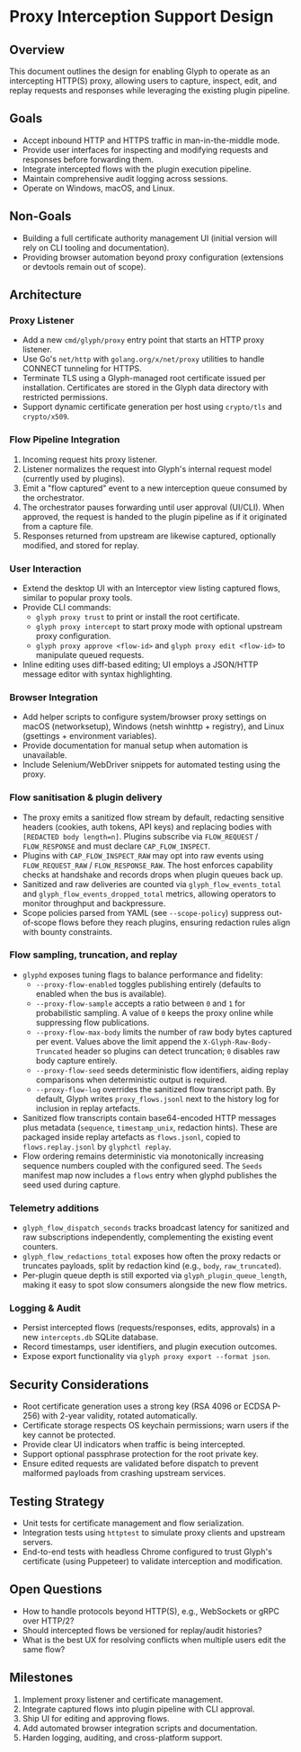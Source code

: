 # Proxy Interception Support Design

## Overview
This document outlines the design for enabling Glyph to operate as an intercepting HTTP(S) proxy, allowing users to capture, inspect, edit, and replay requests and responses while leveraging the existing plugin pipeline.

## Goals
- Accept inbound HTTP and HTTPS traffic in man-in-the-middle mode.
- Provide user interfaces for inspecting and modifying requests and responses before forwarding them.
- Integrate intercepted flows with the plugin execution pipeline.
- Maintain comprehensive audit logging across sessions.
- Operate on Windows, macOS, and Linux.

## Non-Goals
- Building a full certificate authority management UI (initial version will rely on CLI tooling and documentation).
- Providing browser automation beyond proxy configuration (extensions or devtools remain out of scope).

## Architecture

### Proxy Listener
- Add a new `cmd/glyph/proxy` entry point that starts an HTTP proxy listener.
- Use Go's `net/http` with `golang.org/x/net/proxy` utilities to handle CONNECT tunneling for HTTPS.
- Terminate TLS using a Glyph-managed root certificate issued per installation. Certificates are stored in the Glyph data directory with restricted permissions.
- Support dynamic certificate generation per host using `crypto/tls` and `crypto/x509`.

### Flow Pipeline Integration
1. Incoming request hits proxy listener.
2. Listener normalizes the request into Glyph's internal request model (currently used by plugins).
3. Emit a "flow captured" event to a new interception queue consumed by the orchestrator.
4. The orchestrator pauses forwarding until user approval (UI/CLI). When approved, the request is handed to the plugin pipeline as if it originated from a capture file.
5. Responses returned from upstream are likewise captured, optionally modified, and stored for replay.

### User Interaction
- Extend the desktop UI with an Interceptor view listing captured flows, similar to popular proxy tools.
- Provide CLI commands:
  - `glyph proxy trust` to print or install the root certificate.
  - `glyph proxy intercept` to start proxy mode with optional upstream proxy configuration.
  - `glyph proxy approve <flow-id>` and `glyph proxy edit <flow-id>` to manipulate queued requests.
- Inline editing uses diff-based editing; UI employs a JSON/HTTP message editor with syntax highlighting.

### Browser Integration
- Add helper scripts to configure system/browser proxy settings on macOS (networksetup), Windows (netsh winhttp + registry), and Linux (gsettings + environment variables).
- Provide documentation for manual setup when automation is unavailable.
- Include Selenium/WebDriver snippets for automated testing using the proxy.

### Flow sanitisation & plugin delivery
- The proxy emits a sanitized flow stream by default, redacting sensitive headers (cookies, auth tokens, API keys) and replacing bodies with `[REDACTED body length=n]`. Plugins subscribe via `FLOW_REQUEST` / `FLOW_RESPONSE` and must declare `CAP_FLOW_INSPECT`.
- Plugins with `CAP_FLOW_INSPECT_RAW` may opt into raw events using `FLOW_REQUEST_RAW` / `FLOW_RESPONSE_RAW`. The host enforces capability checks at handshake and records drops when plugin queues back up.
- Sanitized and raw deliveries are counted via `glyph_flow_events_total` and `glyph_flow_events_dropped_total` metrics, allowing operators to monitor throughput and backpressure.
- Scope policies parsed from YAML (see `--scope-policy`) suppress out-of-scope flows before they reach plugins, ensuring redaction rules align with bounty constraints.

### Flow sampling, truncation, and replay
- `glyphd` exposes tuning flags to balance performance and fidelity:
  - `--proxy-flow-enabled` toggles publishing entirely (defaults to enabled when the bus is available).
  - `--proxy-flow-sample` accepts a ratio between `0` and `1` for probabilistic sampling. A value of `0` keeps the proxy online while suppressing flow publications.
  - `--proxy-flow-max-body` limits the number of raw body bytes captured per event. Values above the limit append the `X-Glyph-Raw-Body-Truncated` header so plugins can detect truncation; `0` disables raw body capture entirely.
  - `--proxy-flow-seed` seeds deterministic flow identifiers, aiding replay comparisons when deterministic output is required.
  - `--proxy-flow-log` overrides the sanitized flow transcript path. By default, Glyph writes `proxy_flows.jsonl` next to the history log for inclusion in replay artefacts.
- Sanitized flow transcripts contain base64-encoded HTTP messages plus metadata (`sequence`, `timestamp_unix`, redaction hints). These are packaged inside replay artefacts as `flows.jsonl`, copied to `flows.replay.jsonl` by `glyphctl replay`.
- Flow ordering remains deterministic via monotonically increasing sequence numbers coupled with the configured seed. The `Seeds` manifest map now includes a `flows` entry when glyphd publishes the seed used during capture.

### Telemetry additions
- `glyph_flow_dispatch_seconds` tracks broadcast latency for sanitized and raw subscriptions independently, complementing the existing event counters.
- `glyph_flow_redactions_total` exposes how often the proxy redacts or truncates payloads, split by redaction kind (e.g., `body`, `raw_truncated`).
- Per-plugin queue depth is still exported via `glyph_plugin_queue_length`, making it easy to spot slow consumers alongside the new flow metrics.

### Logging & Audit
- Persist intercepted flows (requests/responses, edits, approvals) in a new `intercepts.db` SQLite database.
- Record timestamps, user identifiers, and plugin execution outcomes.
- Expose export functionality via `glyph proxy export --format json`.

## Security Considerations
- Root certificate generation uses a strong key (RSA 4096 or ECDSA P-256) with 2-year validity, rotated automatically.
- Certificate storage respects OS keychain permissions; warn users if the key cannot be protected.
- Provide clear UI indicators when traffic is being intercepted.
- Support optional passphrase protection for the root private key.
- Ensure edited requests are validated before dispatch to prevent malformed payloads from crashing upstream services.

## Testing Strategy
- Unit tests for certificate management and flow serialization.
- Integration tests using `httptest` to simulate proxy clients and upstream servers.
- End-to-end tests with headless Chrome configured to trust Glyph's certificate (using Puppeteer) to validate interception and modification.

## Open Questions
- How to handle protocols beyond HTTP(S), e.g., WebSockets or gRPC over HTTP/2?
- Should intercepted flows be versioned for replay/audit histories?
- What is the best UX for resolving conflicts when multiple users edit the same flow?

## Milestones
1. Implement proxy listener and certificate management.
2. Integrate captured flows into plugin pipeline with CLI approval.
3. Ship UI for editing and approving flows.
4. Add automated browser integration scripts and documentation.
5. Harden logging, auditing, and cross-platform support.

